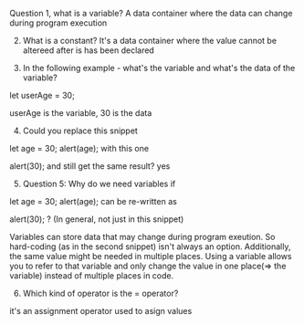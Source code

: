Question 1,
what is a variable?
A data container where the data can change during program execution

2. What is a constant?
It's a data container where the value cannot be altereed after is has been declared

3. In the following example - what's the variable and what's the data of the variable?

let userAge = 30;

userAge is the variable, 30 is the data

4. Could you replace this snippet

let age = 30;
alert(age);
with this one

alert(30);
and still get the same result?
yes

5. Question 5:
Why do we need variables if

let age = 30;
alert(age);
can be re-written as

alert(30);
?
(In general, not just in this snippet)

Variables can store data  that may change during program exeution. So hard-coding (as in the second snippet) isn't always an option. Additionally, the same value might be needed in multiple places. Using a variable allows you to refer to that variable and only change the value in one place(=> the variable) instead of multiple places in  code.

6. Which kind of operator is the = operator?

it's an assignment operator used to asign values








